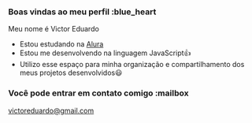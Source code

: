 ### Boas vindas ao meu perfil :blue_heart

Meu nome é Victor Eduardo

- Estou estudando na [Alura](https://www.alura.com.br)
- Estou me desenvolvendo na linguagem JavaScript👍
- Utilizo esse espaço para minha organização e compartilhamento dos meus projetos desenvolvidos😃

### Você pode entrar em contato comigo :mailbox

victoreduardo@gmail.com



